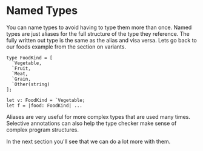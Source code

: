 # Named Types

You can name types to avoid having to type them more than once. Named types are
just aliases for the full structure of the type they reference. The fully
written out type is the same as the alias and visa versa. Lets go back to our
foods example from the section on variants.

```
type FoodKind = [
  `Vegetable,
  `Fruit,
  `Meat,
  `Grain,
  `Other(string)
];

let v: FoodKind = `Vegetable;
let f = |food: FoodKind| ...
```

Aliases are very useful for more complex types that are used many times.
Selective annotations can also help the type checker make sense of complex
program structures.

In the next section you'll see that we can do a lot more with them.
